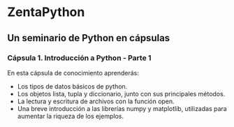 # ZentaPython
## Un seminario de Python en cápsulas

### Cápsula 1. Introducción a Python - Parte 1
En esta cápsula de conocimiento aprenderás:

* Los tipos de datos básicos de python.
* Los objetos lista, tupla y diccionario, junto con sus principales métodos.
* La lectura y escritura de archivos con la función open.
* Una breve introducción a las librerías numpy y matplotlib, utilizadas para aumentar la riqueza de los ejemplos.


